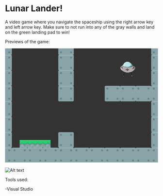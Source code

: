 # Lunar Lander!

A video game where you navigate the spaceship using the right arrow key and left arrow key. Make sure to not run into any of the gray walls and land on the green landing pad to win!

Previews of the game:

 ![ Alt text](lunarmissionfailed.gif)  [](lunarmissionfailed.gif)
 
 
 ![ Alt text](lunarmissionsuccessful.gif)  [](lunarmissionsuccessful.gif)


Tools used:

-Visual Studio

